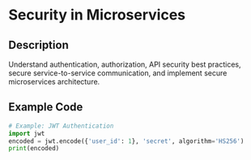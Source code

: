 # Security in Microservices

## Description
Understand authentication, authorization, API security best practices, secure service-to-service communication, and implement secure microservices architecture.

## Example Code
```python
# Example: JWT Authentication
import jwt
encoded = jwt.encode({'user_id': 1}, 'secret', algorithm='HS256')
print(encoded)
```
